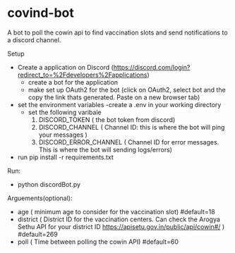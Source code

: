 # covind-bot
A bot to poll the cowin api to find vaccination slots and send notifications to a discord channel.


Setup 
- Create a application on Discord (https://discord.com/login?redirect_to=%2Fdevelopers%2Fapplications)
  - create a bot for the application
  - make set up OAuth2 for the bot (click on OAuth2, select bot and the copy the link thats generated. Paste on a new browser tab)
- set the environment variables 
    -create a .env in your working directory 
    - set the following varibale 
      1) DISCORD_TOKEN ( the bot token from discord)
      2) DISCORD_CHANNEL ( Channel ID: this is where the bot will ping your messages )
      3) DISCORD_ERROR_CHANNEL ( Channel ID for error messages. This is where the bot will sending logs/errors) 
- run pip install -r requirements.txt 


Run:
- python discordBot.py 

Arguements(optional): 
  - age ( minimum age to consider for the vaccination slot) #default=18
  - district ( District ID for the vaccination centers. Can check the Arogya Sethu API for your district ID https://apisetu.gov.in/public/api/cowin#/ ) #default=269
  - poll ( Time between polling the cowin API) #default=60
      

